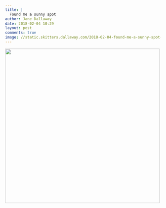 ```yaml
---
title: |
  Found me a sunny spot
author: Jane Dallaway
date: 2018-02-04 10:29
layout: post
comments: true
image: //static.skitters.dallaway.com/2018-02-04-found-me-a-sunny-spot-thumb-1-IMG-0163.JPG
---
```


<div>
        <a href="//static.skitters.dallaway.com/2018-02-04-found-me-a-sunny-spot-fullsize-1-IMG-0163.JPG">
          <img src="//static.skitters.dallaway.com/2018-02-04-found-me-a-sunny-spot-thumb-1-IMG-0163.JPG" width="500" height="500"/>
        </a>
      </div>


  
      